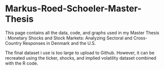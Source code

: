 # Markus-Roed-Schoeler-Master-Thesis


This page contains all the data, code, and graphs used in my Master Thesis :
Monetary Shocks and Stock Markets: Analyzing Sectoral and Cross-Country Responses in Denmark and the U.S.

The final dataset i use is too large to upload to Github. However, it can be recreated using the ticker, shocks, and implied volatility dataset combined with the R code.
